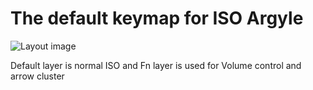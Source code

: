 The default keymap for ISO Argyle
==================================

![Layout image](https://i.imgur.com/WwOVJTh.jpg)

Default layer is normal ISO and Fn layer is used for Volume control and arrow cluster